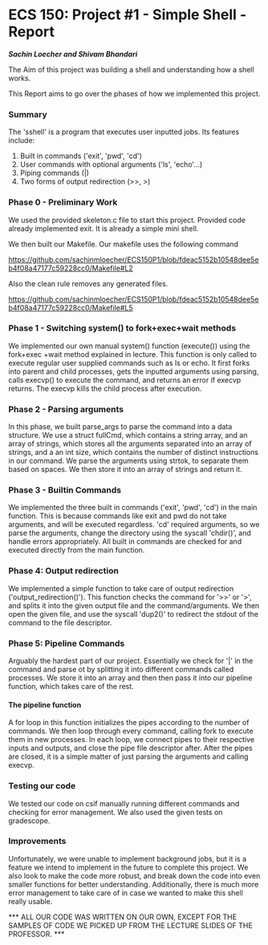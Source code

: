 # ECS 150: Project #1 - Simple Shell - Report

___Sachin Loecher and Shivam Bhandari___

The Aim of this project was building a shell and understanding how a shell 
works.

This Report aims to go over the phases of how we implemented this project.

### Summary
The 'sshell' is a program that executes user inputted jobs. Its features
include:
1. Built in commands ('exit', 'pwd', 'cd')
2. User commands with optional arguments ('ls', 'echo'...)
3. Piping commands (|)
4. Two forms of output redirection (>>, >)

### Phase 0 - Preliminary Work

We used the provided skeleton.c file to start this project. Provided code 
already implemented exit. It is already a simple mini shell.

We then built our Makefile. Our makefile uses the following command

https://github.com/sachinmloecher/ECS150P1/blob/fdeac5152b10548dee5eb4f08a47177c59228cc0/Makefile#L2

Also the clean rule removes any generated files.

https://github.com/sachinmloecher/ECS150P1/blob/fdeac5152b10548dee5eb4f08a47177c59228cc0/Makefile#L5

### Phase 1 - Switching system() to fork+exec+wait methods

We implemented our own manual system() function (execute()) using the fork+exec
+wait method explained in lecture. This function is only called to execute 
regular user supplied commands such as ls or echo. It first forks into parent 
and child processes, gets the inputted arguments using parsing, calls execvp()
to execute the command, and returns an error if execvp returns. The execvp 
kills the child process after execution.

### Phase 2 - Parsing arguments

In this phase, we built parse_args to parse the command into a data structure.
We use a struct fullCmd, which contains a string array, and an array of 
strings, which stores all the arguments separated into an array of strings, 
and a an int size, which contains the number of distinct instructions in our 
command. We parse the arguments using strtok, to separate them based on spaces. 
We then store it into an array of strings and return it.

### Phase 3 - Builtin Commands

We implemented the three built in commands ('exit', 'pwd', 'cd') in the 
main function. This is because commands like exit and pwd do not take 
arguments, and will be executed regardless. 'cd' required arguments, 
so we parse the arguments, change the directory using the syscall 'chdir()', 
and handle errors appropriately. All built in commands are checked for and
 executed directly from the main function.

### Phase 4: Output redirection

We implemented a simple function to take care of output redirection 
('output_redirection()'). This function checks the command for '>>' or '>', 
and splits it into the given output file and the command/arguments. We then 
open the given file, and use the syscall 'dup2()' to redirect the stdout of 
the command to the file descriptor.

### Phase 5: Pipeline Commands

Arguably the hardest part of our project. Essentially we check for '|' in the 
command and parse ot by splitting it into different commands called processes.
We store it into an array and then then pass it into our pipeline function, 
which takes care of the rest.

#### The pipeline function
 
A for loop in this function initializes the pipes according to the number of 
commands. We then loop through every command, calling fork to execute them 
in new processes. In each loop, we connect pipes to their respective inputs 
and outputs, and close the pipe file descriptor after. After the pipes are 
closed, it is a simple matter of just parsing the arguments and calling 
execvp. 
 
### Testing our code

We tested our code on csif manually running different commands and checking
for error management. We also used the given tests on gradescope.
 
### Improvements
 
Unfortunately, we were unable to implement background jobs, but it is a 
feature we intend to implement in the future to complete this project. We also
look to make the code more robust, and break down the code into even smaller 
functions for better understanding. Additionally, there is much more error 
management to take care of in case we wanted to make this shell really usable.
 
*** ALL OUR CODE WAS WRITTEN ON OUR OWN, EXCEPT FOR THE SAMPLES OF CODE WE 
PICKED UP FROM THE LECTURE SLIDES OF THE PROFESSOR. ***
